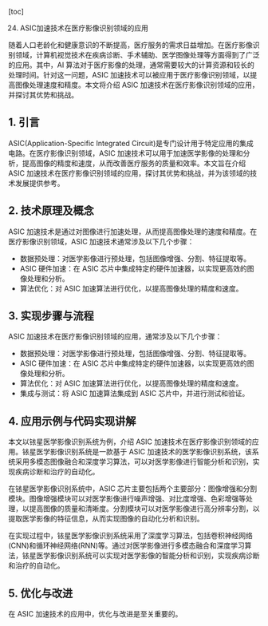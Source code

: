 
[toc]                    
                
                
24. ASIC加速技术在医疗影像识别领域的应用

随着人口老龄化和健康意识的不断提高，医疗服务的需求日益增加。在医疗影像识别领域，计算机视觉技术在疾病诊断、手术辅助、医学图像处理等方面得到了广泛的应用。其中，AI 算法对于医疗影像的处理，通常需要较大的计算资源和较长的处理时间。针对这一问题，ASIC 加速技术可以被应用于医疗影像识别领域，以提高图像处理速度和精度。本文将介绍 ASIC 加速技术在医疗影像识别领域的应用，并探讨其优势和挑战。

## 1. 引言

ASIC(Application-Specific Integrated Circuit)是专门设计用于特定应用的集成电路。在医疗影像识别领域，ASIC 加速技术可以用于加速医学影像的处理和分析，提高图像的精度和速度，从而改善医疗服务的质量和效率。本文旨在介绍 ASIC 加速技术在医疗影像识别领域的应用，探讨其优势和挑战，并为该领域的技术发展提供参考。

## 2. 技术原理及概念

ASIC 加速技术是通过对图像进行加速处理，从而提高图像处理的速度和精度。在医疗影像识别领域，ASIC 加速技术通常涉及以下几个步骤：

- 数据预处理：对医学影像进行预处理，包括图像增强、分割、特征提取等。
- ASIC 硬件加速：在 ASIC 芯片中集成特定的硬件加速器，以实现更高效的图像处理和分析。
- 算法优化：对 ASIC 加速算法进行优化，以提高图像处理的精度和速度。

## 3. 实现步骤与流程

ASIC 加速技术在医疗影像识别领域的应用，通常涉及以下几个步骤：

- 数据预处理：对医学影像进行预处理，包括图像增强、分割、特征提取等。
- ASIC 硬件加速：在 ASIC 芯片中集成特定的硬件加速器，以实现更高效的图像处理和分析。
- 算法优化：对 ASIC 加速算法进行优化，以提高图像处理的精度和速度。
- 集成与测试：将 ASIC 加速算法集成到 ASIC 芯片中，并进行测试和验证。

## 4. 应用示例与代码实现讲解

本文以铱星医学影像识别系统为例，介绍 ASIC 加速技术在医疗影像识别领域的应用。铱星医学影像识别系统是一款基于 ASIC 加速技术的医学影像识别系统，该系统采用多模态图像融合和深度学习算法，可以对医学影像进行智能分析和识别，实现疾病诊断和治疗的自动化。

在铱星医学影像识别系统中，ASIC 芯片主要包括两个主要部分：图像增强和分割模块。图像增强模块可以对医学影像进行噪声增强、对比度增强、色彩增强等处理，以提高图像的质量和清晰度。分割模块可以对医学影像进行高分辨率分割，以提取医学影像的特征信息，从而实现图像的自动化分析和识别。

在实现过程中，铱星医学影像识别系统采用了深度学习算法，包括卷积神经网络(CNN)和循环神经网络(RNN)等。通过对医学影像进行多模态融合和深度学习算法，铱星医学影像识别系统可以实现对医学影像的智能分析和识别，实现疾病诊断和治疗的自动化。

## 5. 优化与改进

在 ASIC 加速技术的应用中，优化与改进是至关重要的。

